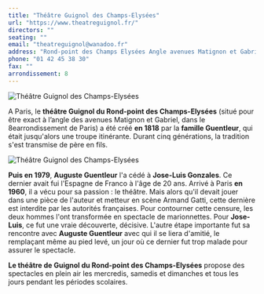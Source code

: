 ```yaml
---
title: "Théâtre Guignol des Champs-Elysées"
url: "https://www.theatreguignol.fr/"
directors: ""
seating: ""
email: "theatreguignol@wanadoo.fr"
address: "Rond-point des Champs Elysées Angle avenues Matignon et Gabriel"
phone: "01 42 45 38 30"
fax: ""
arrondissement: 8
---
```


![Théâtre Guignol des Champs-Elysées](../images/8eme/theatre-guignol-des-champs-elysees/theatre-guignol-des-champs-elysees-1.jpg)

A Paris, le **théâtre Guignol du Rond-point des Champs-Elysées** (situé pour être exact à l’angle des avenues Matignon et Gabriel, dans le 8earrondissement de Paris) a été créé **en 1818** par la **famille Guentleur**, qui était jusqu'alors une troupe itinérante. Durant cinq générations, la tradition s'est transmise de père en fils.

![Théâtre Guignol des Champs-Elysées](../images/8eme/theatre-guignol-des-champs-elysees/theatre-guignol-des-champs-elysees-2.jpg)

**Puis en 1979**, **Auguste Guentleur** l'a cédé à **Jose-Luis Gonzales**. Ce dernier avait fui l'Espagne de Franco à l'âge de 20 ans. Arrivé à Paris **en 1960**, il a vécu pour sa passion : le théâtre. Mais alors qu'il devait jouer dans une pièce de l'auteur et metteur en scène Armand Gatti, cette dernière est interdite par les autorités françaises. Pour contourner cette censure, les deux hommes l'ont transformée en spectacle de marionnettes. Pour **Jose-Luis**, ce fut une vraie découverte, décisive. L'autre étape importante fut sa rencontre avec **Auguste Guentleur** avec qui il se liera d'amitié, le remplaçant même au pied levé, un jour où ce dernier fut trop malade pour assurer le spectacle.

**Le théâtre de Guignol du Rond-point des Champs-Elysées** propose des spectacles en plein air les mercredis, samedis et dimanches et tous les jours pendant les périodes scolaires.

